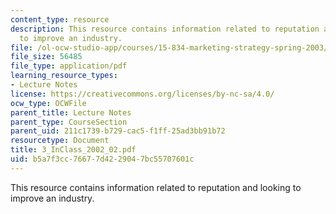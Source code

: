 ```yaml
---
content_type: resource
description: This resource contains information related to reputation and looking
  to improve an industry.
file: /ol-ocw-studio-app/courses/15-834-marketing-strategy-spring-2003/b5a7f3cc76677d4229047bc55707601c_3_InClass_2002_02.pdf
file_size: 56485
file_type: application/pdf
learning_resource_types:
- Lecture Notes
license: https://creativecommons.org/licenses/by-nc-sa/4.0/
ocw_type: OCWFile
parent_title: Lecture Notes
parent_type: CourseSection
parent_uid: 211c1739-b729-cac5-f1ff-25ad3bb91b72
resourcetype: Document
title: 3_InClass_2002_02.pdf
uid: b5a7f3cc-7667-7d42-2904-7bc55707601c
---
```

This resource contains information related to reputation and looking to improve an industry.